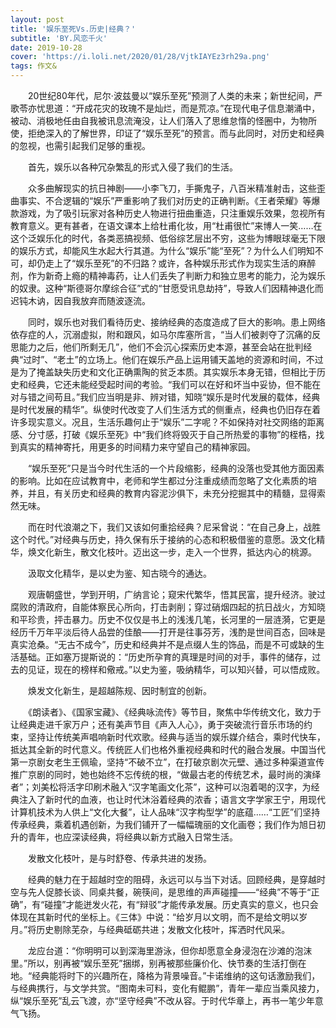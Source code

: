 ```yaml
---
layout: post
title: '娱乐至死Vs.历史|经典？'
subtitle: 'BY.风恋千火'
date: 2019-10-28
cover: 'https://i.loli.net/2020/01/28/VjtkIAYEz3rh29a.png'
tags: 作文&
---
```


　　20世纪80年代，尼尔·波兹曼以“娱乐至死”预测了人类的未来；新世纪间，严歌苓亦忧思道：“开成花灾的玫瑰不是灿烂，而是荒凉。”在现代电子信息潮涌中，被动、消极地任由自我被讯息流淹没，让人们落入了思维怠惰的怪圈中，为物所使，拒绝深入的了解世界，印证了“娱乐至死”的预言。而与此同时，对历史和经典的忽视，也需引起我们足够的重视。

　　首先，娱乐以各种冗杂繁乱的形式入侵了我们的生活。

　　众多曲解现实的抗日神剧——小李飞刀，手撕鬼子，八百米精准射击，这些歪曲事实、不合逻辑的“娱乐”严重影响了我们对历史的正确判断。《王者荣耀》等爆款游戏，为了吸引玩家对各种历史人物进行扭曲重造，只注重娱乐效果，忽视所有教育意义。更有甚者，在语文课本上给杜甫化妆，用“杜甫很忙”来博人一笑……在这个泛娱乐化的时代，各类恶搞视频、低俗综艺层出不穷，这些为博眼球毫无下限的娱乐方式，却能风生水起大行其道。为什么“娱乐”能“至死”？为什么人们明知不可，却仍走上了“娱乐至死”的不归路？或许，各种娱乐形式作为现实生活的麻醉剂，作为新奇上瘾的精神毒药，让人们丢失了判断力和独立思考的能力，沦为娱乐的奴隶。这种“斯德哥尔摩综合征”式的“甘愿受讯息劫持”，导致人们因精神退化而迟钝木讷，因自我放弃而随波逐流。​

　　同时，娱乐也对我们看待历史、接纳经典的态度造成了巨大的影响。患上网络依存症的人，沉溺虚拟，附和跟风，如马尔库塞所言，“当人们被剥夺了沉痛的反思能力之后，他们所剩无几”，他们不会沉心探索历史本源，甚至会站在批判经典“过时”、“老土”的立场上。他们在娱乐产品上运用铺天盖地的资源和时间，不过是为了掩盖缺失历史和文化正确熏陶的贫乏本质。其实娱乐本身无错，但相比于历史和经典，它还未能经受起时间的考验。“我们可以在好和坏当中妥协，但不能在对与错之间苟且。”我们应当明是非、辨对错，知晓“娱乐是时代发展的载体，经典是时代发展的精华”。纵使时代改变了人们生活方式的侧重点，经典也仍旧存在着许多现实意义。况且，生活乐趣何止于“娱乐”二字呢？不如保持对社交网络的距离感、分寸感，打破《娱乐至死》中“我们终将毁灭于自己所热爱的事物”的桎梏，找到真实的精神寄托，用更多的时间精力来守望自己的精神家园。 

　　“娱乐至死”只是当今时代生活的一个片段缩影，经典的没落也受其他方面因素的影响。比如在应试教育中，老师和学生都过分注重成绩而忽略了文化素质的培养，并且，有关历史和经典的教育内容泥沙俱下，未充分挖掘其中的精髓，显得索然无味。 

　　而在时代浪潮之下，我们又该如何重拾经典？尼采曾说：“在自己身上，战胜这个时代。”对经典与历史，持久保有乐于接纳的心态和积极借鉴的意愿。汲文化精华，焕文化新生，散文化枝叶。迈出这一步，走入一个世界，抵达内心的桃源。 

　　汲取文化精华，是以史为鉴、知古晓今的通达。 

　　观唐朝盛世，学到开明，广纳言论；窥宋代繁华，悟其民富，提升经济。驶过腐败的清政府，自能体察民心所向，打击剥削；穿过硝烟四起的抗日战火，方知晓和平珍贵，抨击暴力。历史不仅仅是书上的浅浅几笔，长河里的一层涟漪，它更是经历千万年平淡后待人品尝的佳酿——打开是往事芬芳，浅酌是世间百态，回味是真实沧桑。“无古不成今”，历史和经典并不是点缀人生的饰品，而是不可或缺的生活基础。正如塞万提斯说的：“历史所孕育的真理是时间的对手，事件的储存，过去的见证，现在的榜样和儆戒。”以史为鉴，吸纳精华，可以知兴替，可以悟成败。 

　　焕发文化新生，是超越陈规、因时制宜的创新。 

　　《朗读者》、《国家宝藏》、《经典咏流传》等节目，聚焦中华传统文化，致力于让经典走进千家万户；还有美声节目《声入人心》，勇于突破流行音乐市场的约束，坚持让传统美声唱响新时代欢歌。经典与适当的娱乐媒介结合，乘时代快车，抵达其全新的时代意义。传统匠人们也格外重视经典和时代的融合发展。中国当代第一京剧女老生王佩瑜，坚持“不破不立”，在打破京剧次元壁、通过多种渠道宣传推广京剧的同时，她也始终不忘传统的根，“做最古老的传统艺术，最时尚的演绎者”；刘美松将活字印刷术融入“汉字笔画文化茶”，这种可以泡着喝的汉字，为经典注入了新时代的血液，也让时代沐浴着经典的浓香；语言文字学家王宁，用现代计算机技术为人供上“文化大餐”，让人品味“汉字构型学”的底蕴……“工匠”们坚持传承经典，乘着机遇创新，为我们铺开了一幅幅瑰丽的文化画卷；我们作为旭日初升的青年，也应深读经典，将经典以新方式融入日常生活。 

　　发散文化枝叶，是与时舒卷、传承共进的发扬。 

　　经典的魅力在于超越时空的阻碍，永远可以与当下对话。回顾经典，是穿越时空与先人促膝长谈、同桌共餐，碗筷间，是思维的声声碰撞——“经典”不等于“正确”，有“碰撞”才能迸发火花，有“辩驳”才能传承发展。历史真实的意义，也只会体现在其新时代的坐标上。《三体》中说：“给岁月以文明，而不是给文明以岁月。”将历史剔除芜杂，与经典砥砺共进；发散文化枝叶，挥洒时代风采。 

　　龙应台道：“你明明可以到深海里游泳，但你却愿意全身浸泡在沙滩的泡沫里。”所以，别再被“娱乐至死”捆绑，别再被那些廉价化、快节奏的生活打倒在地。“经典能将时下的兴趣所在，降格为背景噪音。”卡诺维纳的这句话激励我们，与经典携行，与文学共赏。“图南未可料，变化有鲲鹏”，青年一辈应当乘风接力，纵“娱乐至死”乱云飞渡，亦“坚守经典”不改从容。于时代华章上，再书一笔少年意气飞扬。